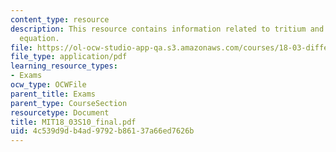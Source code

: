 ```yaml
---
content_type: resource
description: This resource contains information related to tritium and differential
  equation.
file: https://ol-ocw-studio-app-qa.s3.amazonaws.com/courses/18-03-differential-equations-spring-2010/4c539d9db4ad9792b86137a66ed7626b_MIT18_03S10_final.pdf
file_type: application/pdf
learning_resource_types:
- Exams
ocw_type: OCWFile
parent_title: Exams
parent_type: CourseSection
resourcetype: Document
title: MIT18_03S10_final.pdf
uid: 4c539d9d-b4ad-9792-b861-37a66ed7626b
---
```

